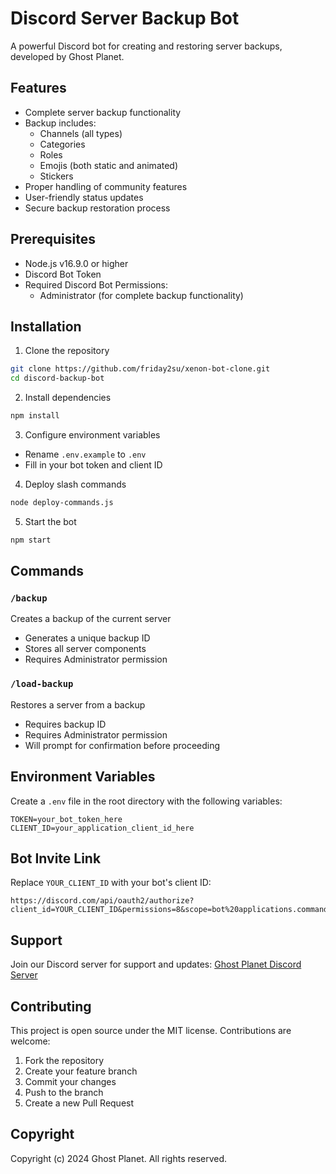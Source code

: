 # Discord Server Backup Bot

A powerful Discord bot for creating and restoring server backups, developed by Ghost Planet.

## Features

- Complete server backup functionality
- Backup includes:
  - Channels (all types)
  - Categories
  - Roles
  - Emojis (both static and animated)
  - Stickers
- Proper handling of community features
- User-friendly status updates
- Secure backup restoration process

## Prerequisites

- Node.js v16.9.0 or higher
- Discord Bot Token
- Required Discord Bot Permissions:
  - Administrator (for complete backup functionality)

## Installation

1. Clone the repository
```bash
git clone https://github.com/friday2su/xenon-bot-clone.git
cd discord-backup-bot
```

2. Install dependencies
```bash
npm install
```

3. Configure environment variables
- Rename `.env.example` to `.env`
- Fill in your bot token and client ID

4. Deploy slash commands
```bash
node deploy-commands.js
```

5. Start the bot
```bash
npm start
```

## Commands

### `/backup`
Creates a backup of the current server
- Generates a unique backup ID
- Stores all server components
- Requires Administrator permission

### `/load-backup`
Restores a server from a backup
- Requires backup ID
- Requires Administrator permission
- Will prompt for confirmation before proceeding

## Environment Variables

Create a `.env` file in the root directory with the following variables:
```env
TOKEN=your_bot_token_here
CLIENT_ID=your_application_client_id_here
```

## Bot Invite Link

Replace `YOUR_CLIENT_ID` with your bot's client ID:
```
https://discord.com/api/oauth2/authorize?client_id=YOUR_CLIENT_ID&permissions=8&scope=bot%20applications.commands
```

## Support

Join our Discord server for support and updates:
[Ghost Planet Discord Server](https://discord.gg/zPjH55uCYt)

## Contributing

This project is open source under the MIT license. Contributions are welcome:
1. Fork the repository
2. Create your feature branch
3. Commit your changes
4. Push to the branch
5. Create a new Pull Request


## Copyright

Copyright (c) 2024 Ghost Planet. All rights reserved. 

